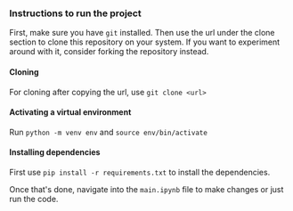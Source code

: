 ### Instructions to run the project

First, make sure you have  `git` installed. Then use the url under the clone section to clone this repository on your system.
If you want to experiment around with it, consider forking the repository instead.

#### Cloning
For cloning after copying the url, use `git clone <url>`

#### Activating a virtual environment
Run `python -m venv env` and `source env/bin/activate`

#### Installing dependencies
First use `pip install -r requirements.txt` to install the dependencies.

Once that's done, navigate into the `main.ipynb` file to make changes or just run the code.
